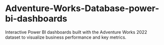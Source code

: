 # Adventure-Works-Database-power-bi-dashboards
Interactive Power BI dashboards built with the Adventure Works 2022 dataset to visualize business performance and key metrics.
